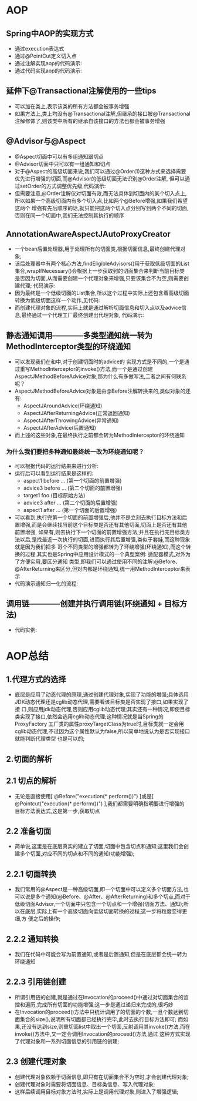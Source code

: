 # AOP
  ## Spring中AOP的实现方式
  - 通过execution表达式
  - 通过@PointCut定义切入点
  - 通过注解实现aop的代码演示: [](/spring5/src/main/java/com/kul/a15/aop/MyAspect.java)
  - 通过代码实现aop的代码演示: [](/spring5/src/main/java/com/kul/a15/A15.java)

  ## 延伸下@Transactional注解使用的一些tips
  - 可以加在类上,表示该类的所有方法都会被事务增强
  - 如果方法上,类上均没有@Transactional注解,但继承的接口被@Transactional注解修饰了,则该类中所有的继承自该接口的方法也都会被事务增强

  ## @Advisor与@Aspect
  - @Aspect切面中可以有多组通知跟切点
  - @Advisor切面中只可以有一组通知和切点
  - 对于@Aspect的高级切面来说,我们可以通过@Order(1)这种方式来选择需要优先进行增强的切面,而@Advisor的低级切面无法识别@Order注解,
  但可以通过setOrder的方式调整优先级,代码演示: [](/spring5/src/main/java/com/kul/a17/A17.java)
  - 但需要注意,@Order注解仅对切面有效,而无法具体到切面内的某个切入点上,所以如果一个高级切面内有多个切入点,比如两个@Before增强,如果我们希望这两个
  增强有先后顺序的话,就只能把这两个切入点分别写到两个不同的切面,否则在同一个切面中,我们无法控制其执行的顺序

  ## AnnotationAwareAspectJAutoProxyCreator
  - 一个bean后置处理器,用于处理所有的切面类,根据切面信息,最终创建代理对象;
  - 该后处理器中有两个核心方法,findEligibleAdvisors()用于获取低级切面的List集合,wrapIfNecessary()会根据上一步获取到的切面集合来判断当前目标类
  是否因为切面,从而需要创建一个代理对象来增强,只要该集合不为空,则需要创建代理; 代码演示: [](/spring5/src/main/java/com/kul/a17/A17.java)
  - 因为最终是一个低级切面的List集合,所以这个过程中实际上还包含着高级切面转换为低级切面这样一个动作,见代码: [](/spring5/src/main/java/com/kul/a17/A17_2.java)
  - 而创建代理对象的流程,实际上就是通过解析切面信息和切入点以及advice信息,最终通过一个代理工厂最终创建出代理对象,
  代码演示:[](/spring5/src/main/java/com/kul/a15/A15.java)

  ## 静态通知调用————多类型通知统一转为MethodInterceptor类型的环绕通知
  - 可以发现我们在[](/spring5/src/main/java/com/kul/a15/A15.java)和[](/spring5/src/main/java/com/kul/a17/A17_2.java)中,对于创建切面时的advice的
  实现方式是不同的,一个是通过重写MethodInterceptor的invoke()方法,而一个是通过创建AspectJMethodBeforeAdvice对象,那为什么有多做写法,二者之间有何联系呢？
  - AspectJMethodBeforeAdvice对象是由@Before注解转换来的,类似对象的还有:
    - AspectJAroundAdvice(环绕通知)
    - AspectJAfterReturningAdvice(正常返回通知)
    - AspectJAfterThrowingAdvice(异常通知)
    - AspectJAfterAdvice(后置通知)
  - 而上述的这些对象,在最终执行之前都会转为MethodInterceptor的环绕通知

  ### 为什么我们要把多种通知最终统一改为环绕通知呢？
  - 可以根据代码的运行结果来进行分析: [](/spring5/src/main/java/com/kul/a17/A17.java)
  - 运行后可以看到运行结果是这样的:
    - aspect1 before ...  (第一个切面的前置增强)
    - advice3 before ...  (第二个切面的前置增强)
    - target1 foo         (目标原始方法)
    - advice3 after ...   (第二个切面的后置增强)
    - aspect1 after ...   (第一个切面的后置增强)
  - 可以看到,执行完第一个切面的前置增强后,他并不是立刻去执行目标方法和后置增强,而是会继续找当前这个目标类是否还有其他切面,切面上是否还有其他前置增强,
  如果有,则去执行下一个切面的前置增强方法;并且在执行完目标类方法以后,是找最近一次执行的切面,进而执行其后置增强,类似于套娃,而这种现象就是因为我们把多
  哥个不同类型的增强都转为了环绕增强(环绕通知),而这个转换的过程,其实也是Spring中应用设计模式的一个典型案例: 适配器模式,对外为了方便实用,要区分通知
  类型,即我们可以通过使用不同的注解:@Before、@AfterReturning来区分,但对内都是环绕通知,统一用MethodInterceptor来表示
  - 代码演示通知归一化的流程: [](/spring5/src/main/java/com/kul/a18/A18.java)

  ## 调用链————创建并执行调用链(环绕通知 + 目标方法)
  - 代码实例: [](/spring5/src/main/java/com/kul/a18/A18_2.java)

  # AOP总结
     
  ## 1.代理方式的选择
  - 底层是应用了动态代理的原理,通过创建代理对象,实现了功能的增强;具体选用JDK动态代理还是cglib动态代理,需要看该目标类是否实现了接口,如果实现了接
  口,则应用jdk动态代理,否则应用cglib动态代理;其实还有一种情况,即使目标类实现了接口,依然会选用cglib动态代理;这种情况就是当Spring的ProxyFactory
  工厂类的属性proxyTargetClass为true时,目标类就一定会用cglib动态代理,不过因为这个属性默认为false,所以简单地说认为是否实现接口就能判断代理类型
  也是可以的;

  ## 2.切面的解析
  
  ## 2.1 切点的解析
  - 无论是直接使用[ @Before("execution(* perform())") ]或是[ @Pointcut("execution(* perform())") ],我们都需要明确指明要进行增强的
  目标方法表达式,这是第一步,获取切点

  ## 2.2 准备切面
  - 简单说,这里是在底层真实的建立了切面,切面中包含切点和通知;这里我们会创建多个切面,对应不同的切点和不同的通知(功能增强);

  ## 2.2.1 切面转换
  - 我们常用的@Aspect是一种高级切面,即一个切面中可以定义多个切面方法,也可以说是多个通知(@Before、@After、@AfterReturning)和多个切点,而对于
  低级切面Advisor,一个切面中只包含一个切点和一个增强(切面方法、通知);所以在底层,实际上有一个高级切面向低级切面转换的过程,这一步将粒度变得更细,方
  便之后的操作;

  ## 2.2.2 通知转换
  - 我们在代码中可能会写为前置通知,或者是后置通知,但是在底层都会统一转为环绕通知

  ## 2.2.3 引用链创建
  - 所谓引用链的创建,就是通过在Invocation的proceed()中通过对切面集合的监控和遍历,完成所有切面的功能增强;这一步是通过递归来完成的,很巧妙
  - 在Invocation的proceed()方法中只统计调用了的切面的个数,一旦个数达到切面集合的size(),说明所有切面都已经执行完毕,此时去执行目标方法即可;
  而如果,还没有达到size,则重切面list中取出一个切面,反射调用其invoke()方法,而在invoke()方法中,又一定会调用Invocation的proceed()方法,通过
  这种方式实现了代理对象和一系列切面信息的引用链的创建;
 
  ## 2.3 创建代理对象
  - 创建代理对象依赖于切面信息,即只有在切面集合不为空时,才会创建代理对象;
  - 创建代理对象时需要将切面信息、目标类信息、写入代理对象;
  - 这样后续调用目标对象方法时,实际上是调用代理对象,则进入了增强逻辑;




















